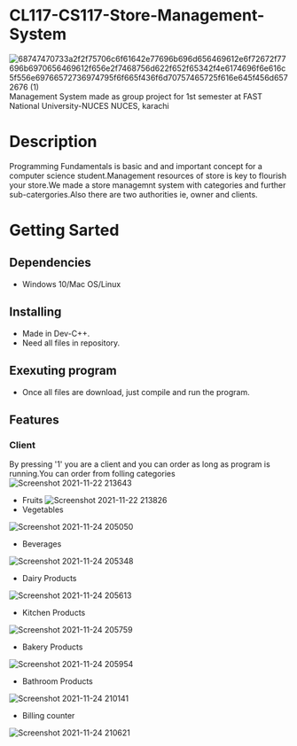 # CL117-CS117-Store-Management-System 
![68747470733a2f2f75706c6f61642e77696b696d656469612e6f72672f77696b6970656469612f656e2f7468756d622f652f65342f4e6174696f6e616c5f556e69766572736974795f6f665f436f6d70757465725f616e645f456d6572676 (1)](https://user-images.githubusercontent.com/84980384/142883094-f0749c11-8373-4c7a-9e07-b94648ab14b5.png)\
                 Management System made as group project for 1st semester at FAST National University-NUCES NUCES, karachi
# Description
Programming Fundamentals is basic and and important concept for a computer science student.Management resources of store is key to flourish your store.We made a store managemnt system with categories and further sub-catergories.Also there are two authorities ie, owner and clients.
# Getting Sarted
## Dependencies ##
* Windows 10/Mac OS/Linux
## Installing ##
* Made in Dev-C++.
* Need all files in repository.
## Exexuting program ##
* Once all files are download, just compile and run the program.
## Features ##
### Client ###
By pressing '1' you are a client and you can order as long as program is running.You can order from folling categories
![Screenshot 2021-11-22 213643](https://user-images.githubusercontent.com/84980384/142900007-f26d170d-6631-4963-ad10-cba7a01cabc2.png)
* Fruits
 ![Screenshot 2021-11-22 213826](https://user-images.githubusercontent.com/84980384/142900397-3a20e127-2f1e-4ead-8519-95dfca8ba0f5.png)
* Vegetables

 ![Screenshot 2021-11-24 205050](https://user-images.githubusercontent.com/84980384/143271066-e65bda26-c372-4073-abe3-148beaf79585.png)
* Beverages

![Screenshot 2021-11-24 205348](https://user-images.githubusercontent.com/84980384/143271545-285a590f-d73b-4184-9b06-215aebc810f3.png)

* Dairy Products

![Screenshot 2021-11-24 205613](https://user-images.githubusercontent.com/84980384/143271921-7b09d121-c12f-4aca-8c5c-4fdf45318867.png)
* Kitchen Products

![Screenshot 2021-11-24 205759](https://user-images.githubusercontent.com/84980384/143272268-3a07a37e-6d8f-445f-9267-ad72c14f0aad.png)


* Bakery Products

![Screenshot 2021-11-24 205954](https://user-images.githubusercontent.com/84980384/143272625-e844a97b-f049-437f-9834-388f870b2a4e.png)

* Bathroom Products

![Screenshot 2021-11-24 210141](https://user-images.githubusercontent.com/84980384/143272856-7f160cd2-2734-48ae-84c0-cb67b936d6fd.png)

* Billing counter

![Screenshot 2021-11-24 210621](https://user-images.githubusercontent.com/84980384/143273644-6b89c879-ee84-4a2d-b6e6-04c37aed00cf.png)


